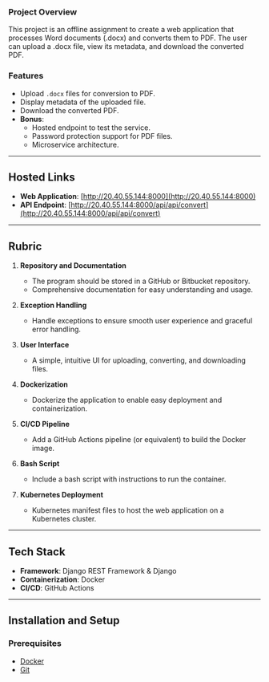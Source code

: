 

### Project Overview
This project is an offline assignment to create a web application that processes Word documents (.docx) and converts them to PDF. The user can upload a .docx file, view its metadata, and download the converted PDF.

### Features
- Upload `.docx` files for conversion to PDF.
- Display metadata of the uploaded file.
- Download the converted PDF.
- **Bonus**:
  - Hosted endpoint to test the service.
  - Password protection support for PDF files.
  - Microservice architecture.

---

## Hosted Links

- **Web Application**: [http://20.40.55.144:8000](http://20.40.55.144:8000)
- **API Endpoint**: [http://20.40.55.144:8000/api/api/convert](http://20.40.55.144:8000/api/api/convert)

---

## Rubric

1. **Repository and Documentation**
   - The program should be stored in a GitHub or Bitbucket repository.
   - Comprehensive documentation for easy understanding and usage.

2. **Exception Handling**
   - Handle exceptions to ensure smooth user experience and graceful error handling.

3. **User Interface**
   - A simple, intuitive UI for uploading, converting, and downloading files.

4. **Dockerization**
   - Dockerize the application to enable easy deployment and containerization.

5. **CI/CD Pipeline**
   - Add a GitHub Actions pipeline (or equivalent) to build the Docker image.

6. **Bash Script**
   - Include a bash script with instructions to run the container.

7. **Kubernetes Deployment**
   - Kubernetes manifest files to host the web application on a Kubernetes cluster.

---

## Tech Stack
- **Framework**: Django REST Framework & Django
- **Containerization**: Docker
- **CI/CD**: GitHub Actions

---

## Installation and Setup

### Prerequisites
- [Docker](https://www.docker.com/)
- [Git](https://git-scm.com/)

